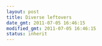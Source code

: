 ```yaml
---
layout: post
title: Diverse leftovers
date_gmt: 2011-07-05 16:46:15
modified_gmt: 2011-07-05 16:46:15
status: inherit
---
```


